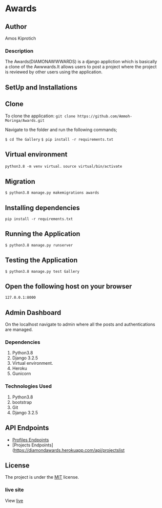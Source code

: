 
# Awards

## Author
Amos Kiprotich

### Description
The Awards(DIAMONAWWWARDS) is a django appliction which is basically a clone of the Awwwards.It allows users to post a project where the project is reviewed by other users using the application.

## SetUp and Installations


## Clone

To clone the application:
`git clone https://github.com/Ammoh-Moringa/Awards.git`

Navigate to the folder and run the following commands;

`$ cd The Gallery`
`$ pip install -r requirements.txt`

## Virtual environment

`python3.8 -m venv virtual.`
`source virtual/bin/activate`

## Migration

`$ python3.8 manage.py makemigrations awards`

## Installing dependencies

`pip install -r requirements.txt`

## Running the Application

`$ python3.8 manage.py runserver`

## Testing the Application

`$ python3.8 manage.py test Gallery`

## Open the following host on your browser 
`127.0.0.1:8000`

## Admin Dashboard

On the localhost navigate to admin where all the posts and authentications are managed.

### Dependencies
1. Python3.8
2. Django 3.2.5
3. Virtual environment.
4. Heroku
5. Gunicorn

### Technologies Used
1. Python3.8
2. bootstrap
3. Git
4. Django 3.2.5

## API Endpoints

* [Profiles Endpoints](https://diamondawards.herokuapp.com/api/profilelist)
* [Projects Endpoints](https://diamondawards.herokuapp.com/api/projectslist

## License
The project is under the [MIT](licence) license.

### live site

View [live](https://diamondawards.herokuapp.com/)